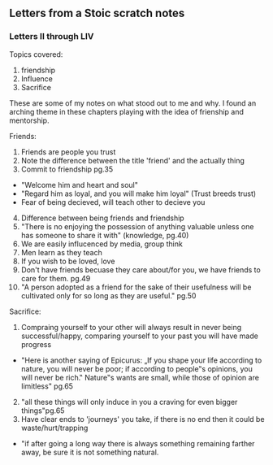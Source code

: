 ## Letters from a Stoic scratch notes

### Letters II through LIV
Topics covered:
1. friendship
2. Influence 
3. Sacrifice

These are some of my notes on what stood out to me and why.
I found an arching theme in these chapters playing with the idea of frienship and mentorship. 


Friends: 
1. Friends are people you trust
2. Note the difference between the title 'friend' and the actually thing
3. Commit to friendship pg.35
  - "Welcome him and heart and soul"
  - "Regard him as loyal, and you will make him loyal" (Trust breeds trust)
  - Fear of being decieved, will teach other to decieve you
4. Difference between being friends and friendship
5. "There is no enjoying the possession of anything valuable unless one has someone to share it with" (knowledge, pg.40)
6. We are easily influcenced by media, group think
7. Men learn as they teach
8. If you wish to be loved, love
9. Don't have friends becuase they care about/for you, we have friends to care for them. pg.49
10. "A person adopted as a friend for the sake of their usefulness will be cultivated only for so long as they are useful." pg.50

Sacrifice:
1. Compraing yourself to your other will always result in never being successful/happy, comparing yourself to your past you will have made progress 
  - "Here is another saying of Epicurus: „If you shape your life according to nature,
you will never be poor; if according to people‟s opinions, you will never be rich.‟ Nature‟s wants
are small, while those of opinion are limitless" pg.65
2. "all these things will only induce in you a craving for even bigger things"pg.65
3. Have clear ends to 'journeys' you take, if there is no end then it could be waste/hurt/trapping
  - "if after going a long way there is always something remaining farther away, be sure it
is not something natural.


